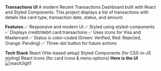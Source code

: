 **Transactions UI**
A modern Recent Transactions Dashboard built with React and Styled Components. This project displays a list of transactions with details like card type, transaction date, status, and amount.

**Features**
✅ Responsive and modern UI
✅ Styled using styled-components
✅ Displays credit/debit card transactions
✅ Uses icons for Visa and Mastercard
✅ Status is color-coded (Green: Verified, Red: Rejected, Orange: Pending)
✅ Three-dot button for future actions

**Tech Stack**
React (Vite-based setup)
Styled Components (for CSS-in-JS styling)
React Icons (for card icons & menu options)
**Here is the UI**
![reactUIgit1](https://github.com/user-attachments/assets/011e6403-cd9c-4052-9267-1050600d8c39)

